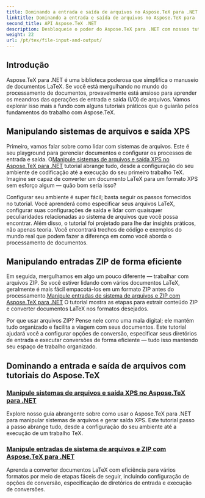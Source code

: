 ```yaml
---
title: Dominando a entrada e saída de arquivos no Aspose.TeX para .NET
linktitle: Dominando a entrada e saída de arquivos no Aspose.TeX para .NET
second_title: API Aspose.TeX .NET
description: Desbloqueie o poder do Aspose.TeX para .NET com nossos tutoriais fáceis de seguir sobre entrada/saída de arquivos e geração de XPS para processamento perfeito de documentos.
weight: 22
url: /pt/tex/file-input-and-output/
---
```

## Introdução

Aspose.TeX para .NET é uma biblioteca poderosa que simplifica o manuseio de documentos LaTeX. Se você está mergulhando no mundo do processamento de documentos, provavelmente está ansioso para aprender os meandros das operações de entrada e saída (I/O) de arquivos. Vamos explorar isso mais a fundo com alguns tutoriais práticos que o guiarão pelos fundamentos do trabalho com Aspose.TeX.

## Manipulando sistemas de arquivos e saída XPS

Primeiro, vamos falar sobre como lidar com sistemas de arquivos. Este é seu playground para gerenciar documentos e configurar os processos de entrada e saída. O[Manipule sistemas de arquivos e saída XPS no Aspose.TeX para .NET](./handle-filesystem-and-xps-output/) tutorial abrange tudo, desde a configuração do seu ambiente de codificação até a execução do seu primeiro trabalho TeX. Imagine ser capaz de converter um documento LaTeX para um formato XPS sem esforço algum — quão bom seria isso? 

Configurar seu ambiente é super fácil; basta seguir os passos fornecidos no tutorial. Você aprenderá como especificar seus arquivos LaTeX, configurar suas configurações de saída e lidar com quaisquer peculiaridades relacionadas ao sistema de arquivos que você possa encontrar. Além disso, o tutorial foi projetado para lhe dar insights práticos, não apenas teoria. Você encontrará trechos de código e exemplos do mundo real que podem fazer a diferença em como você aborda o processamento de documentos.

## Manipulando entradas ZIP de forma eficiente

Em seguida, mergulhamos em algo um pouco diferente — trabalhar com arquivos ZIP. Se você estiver lidando com vários documentos LaTeX, geralmente é mais fácil empacotá-los em um formato ZIP antes do processamento.[Manipule entradas de sistema de arquivos e ZIP com Aspose.TeX para .NET](./handle-filesystem-and-zip-inputs/) O tutorial mostra as etapas para extrair conteúdo ZIP e converter documentos LaTeX nos formatos desejados.

Por que usar arquivos ZIP? Pense nele como uma mala digital; ele mantém tudo organizado e facilita a viagem com seus documentos. Este tutorial ajudará você a configurar opções de conversão, especificar seus diretórios de entrada e executar conversões de forma eficiente — tudo isso mantendo seu espaço de trabalho organizado. 

## Dominando a entrada e saída de arquivos com tutoriais do Aspose.TeX
### [Manipule sistemas de arquivos e saída XPS no Aspose.TeX para .NET](./handle-filesystem-and-xps-output/)
Explore nosso guia abrangente sobre como usar o Aspose.TeX para .NET para manipular sistemas de arquivos e gerar saída XPS. Este tutorial passo a passo abrange tudo, desde a configuração do seu ambiente até a execução de um trabalho TeX.
### [Manipule entradas de sistema de arquivos e ZIP com Aspose.TeX para .NET](./handle-filesystem-and-zip-inputs/)
Aprenda a converter documentos LaTeX com eficiência para vários formatos por meio de etapas fáceis de seguir, incluindo configuração de opções de conversão, especificação de diretórios de entrada e execução de conversões.